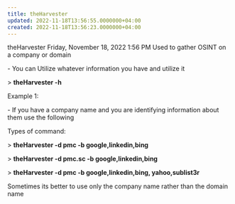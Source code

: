 ```yaml
---
title: theHarvester
updated: 2022-11-18T13:56:55.0000000+04:00
created: 2022-11-18T13:56:23.0000000+04:00
---
```


theHarvester
Friday, November 18, 2022
1:56 PM
Used to gather OSINT on a company or domain

\- You can Utilize whatever information you have and utilize it

\> **theHarvester -h**

Example 1:

\- If you have a company name and you are identifying information about them use the following

Types of command:

\> **theHarvester -d pmc -b google,linkedin,bing**

\> **theHarvester -d pmc.sc -b google,linkedin,bing**

\> **theHarvester -d pmc -b google,linkedin,bing, yahoo,sublist3r**

Sometimes its better to use only the company name rather than the domain name
